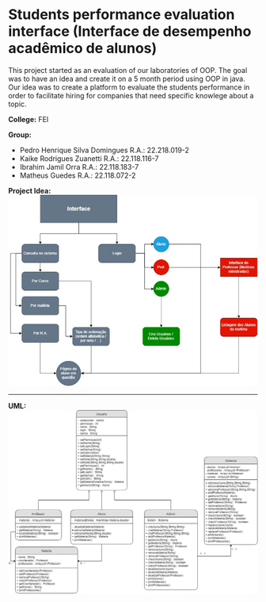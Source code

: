 # Students performance evaluation interface (Interface de desempenho acadêmico de alunos)

This project started as an evaluation of our laboratories of OOP.
The goal was to have an idea and create it on a 5 month period using OOP in java.
Our idea was to create a platform to evaluate the students performance in order to facilitate hiring for companies that need specific knowlege about a topic.

**College:** FEI

**Group:** 
  * Pedro Henrique Silva Domingues R.A.: 22.218.019-2
  * Kaike Rodrigues Zuanetti       R.A.: 22.118.116-7
  * Ibrahim Jamil Orra             R.A.: 22.118.183-7
  * Matheus Guedes                 R.A.: 22.118.072-2

**Project Idea:**
![DIAGRAM](imgs/qss.png)

---------------------------------------------------------------------

**UML:**
![UML](imgs/UML.png)
